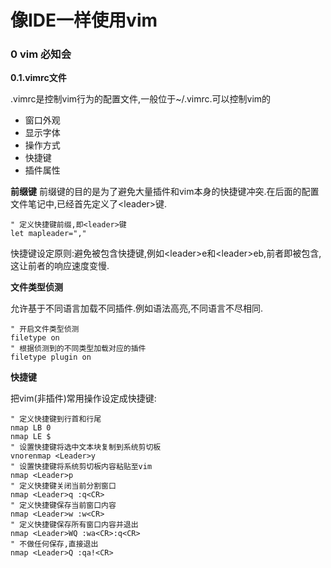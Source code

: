 # 像IDE一样使用vim

### 0 vim 必知会

**0.1.vimrc文件**

.vimrc是控制vim行为的配置文件,一般位于~\/.vimrc.可以控制vim的

* 窗口外观
* 显示字体
* 操作方式
* 快捷键
* 插件属性

**前缀键**
前缀键的目的是为了避免大量插件和vim本身的快捷键冲突.在后面的配置文件笔记中,已经首先定义了&lt;leader&gt;键.

```
" 定义快捷键前缀,即<leader>键
let mapleader=","
```

快捷键设定原则:避免被包含快捷键,例如&lt;leader&gt;e和&lt;leader&gt;eb,前者即被包含,这让前者的响应速度变慢.

**文件类型侦测**

允许基于不同语言加载不同插件.例如语法高亮,不同语言不尽相同.

```
" 开启文件类型侦测
filetype on
" 根据侦测到的不同类型加载对应的插件
filetype plugin on
```

**快捷键**

把vim\(非插件\)常用操作设定成快捷键:

```
" 定义快捷键到行首和行尾
nmap LB 0
nmap LE $
" 设置快捷键将选中文本块复制到系统剪切板
vnorenmap <Leader>y
" 设置快捷键将系统剪切板内容粘贴至vim
nmap <Leader>p
" 定义快捷键关闭当前分割窗口
nmap <Leader>q :q<CR>
" 定义快捷键保存当前窗口内容
nmap <Leader>w :w<CR>
" 定义快捷键保存所有窗口内容并退出
nmap <Leader>WQ :wa<CR>:q<CR>
" 不做任何保存,直接退出
nmap <Leader>Q :qa!<CR>

```

